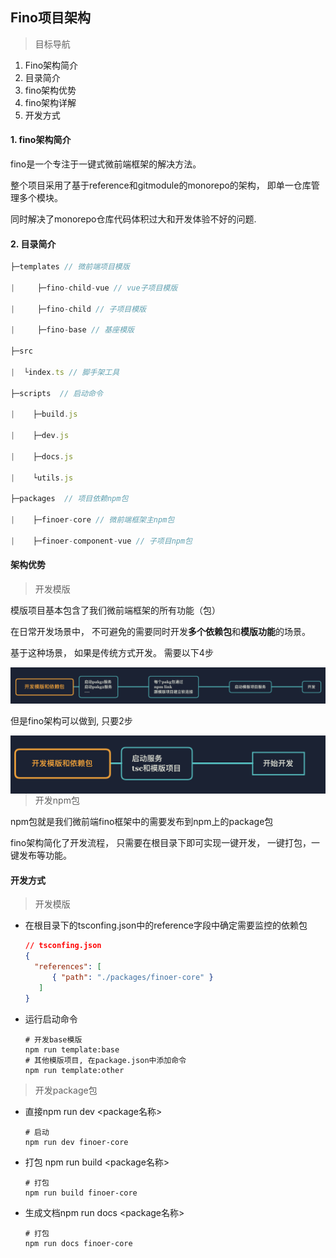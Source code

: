 ## Fino项目架构

> 目标导航

1. Fino架构简介
2. 目录简介
3. fino架构优势
4. fino架构详解
5. 开发方式



#### 1.  fino架构简介

fino是一个专注于一键式微前端框架的解决方法。

整个项目采用了基于reference和gitmodule的monorepo的架构， 即单一仓库管理多个模块。

同时解决了monorepo仓库代码体积过大和开发体验不好的问题.



#### 2. 目录简介

```js
├─templates // 微前端项目模版

|     ├─fino-child-vue // vue子项目模版

|     ├─fino-child // 子项目模版

|     ├─fino-base // 基座模版

├─src

|  └index.ts // 脚手架工具

├─scripts  // 启动命令

|    ├─build.js

|    ├─dev.js

|    ├─docs.js

|    └utils.js

├─packages  // 项目依赖npm包

|    ├─finoer-core // 微前端框架主npm包

|    ├─finoer-component-vue // 子项目npm包
```



#### 架构优势

> 开发模版

模版项目基本包含了我们微前端框架的所有功能（包）

在日常开发场景中， 不可避免的需要同时开发**多个依赖包**和**模版功能**的场景。

基于这种场景， 如果是传统方式开发。 需要以下4步

![](./static/images/fino1.png)

但是fino架构可以做到, 只要2步

<img src="./static/images/fino2.png" alt="2" style="width:600px;float:left" />


>开发npm包

npm包就是我们微前端fino框架中的需要发布到npm上的package包

fino架构简化了开发流程， 只需要在根目录下即可实现一键开发， 一键打包，一键发布等功能。

#### 开发方式

> 开发模版

- 在根目录下的tsconfing.json中的reference字段中确定需要监控的依赖包

  ```json
  // tsconfing.json
  {
    "references": [
        { "path": "./packages/finoer-core" }
     ]
  }
  ```

- 运行启动命令

  ```shell
  # 开发base模版
  npm run template:base
  # 其他模版项目, 在package.json中添加命令
  npm run template:other
  ```

> 开发package包

- 直接npm run dev <package名称>

  ```shell
  # 启动
  npm run dev finoer-core
  ```

- 打包 npm run build <package名称>

  ```shell
  # 打包
  npm run build finoer-core
  ```

- 生成文档npm run docs <package名称>

  ```shell
  # 打包
  npm run docs finoer-core
  ```

  